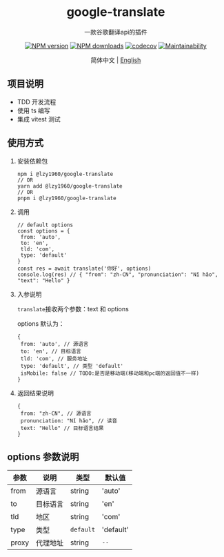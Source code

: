 <h1 align="center">google-translate</h1>

<p align="center">一款谷歌翻译api的插件</p>

<div align="center">

[![NPM version][npm-image]][npm-url] [![NPM downloads][download-image]][download-url] [![codecov][codecov-image]][codecov-url]
[![Maintainability][maintainability-image]][maintainability-url]

[npm-image]: http://img.shields.io/npm/v/@lzy1960/google-translate.svg
[npm-url]: http://npmjs.org/package/@lzy1960/google-translate
[download-image]: https://img.shields.io/npm/dm/@lzy1960/google-translate.svg
[download-url]: https://npmjs.org/package/@lzy1960/google-translate
[codecov-image]: https://codecov.io/gh/lzy1960/google-translate/branch/main/graph/badge.svg?token=O686OAR35N
[codecov-url]: https://codecov.io/gh/lzy1960/google-translate
[maintainability-image]: https://api.codeclimate.com/v1/badges/185da742ecab918b1a57/maintainability
[maintainability-url]: https://codeclimate.com/github/lzy1960/google-translate/maintainability

</div>

<p align="center">简体中文 | <a href="README-en.md">English</a></p>

## 项目说明

- TDD 开发流程
- 使用 ts 编写
- 集成 vitest 测试

## 使用方式

1. 安装依赖包

   ```JS
   npm i @lzy1960/google-translate
   // OR
   yarn add @lzy1960/google-translate
   // OR
   pnpm i @lzy1960/google-translate
   ```

2. 调用

   ```JS
   // default options
   const options = {
    from: 'auto',
    to: 'en',
    tld: 'com',
    type: 'default'
   }
   const res = await translate('你好', options)
   console.log(res) // { "from": "zh-CN", "pronunciation": "Nǐ hǎo", "text": "Hello" }
   ```

3. 入参说明

   `translate`接收两个参数：text 和 options

   options 默认为：

   ```JS
   {
    from: 'auto', // 源语言
    to: 'en', // 目标语言
    tld: 'com', // 服务地址
    type: 'default', // 类型 'default'
    isMobile: false // TODO:是否是移动端(移动端和pc端的返回值不一样)
   }
   ```

4. 返回结果说明
   ```JS
   {
    from: "zh-CN", // 源语言
    pronunciation: "Nǐ hǎo", // 读音
    text: "Hello" // 目标语言结果
   }
   ```

## options 参数说明

| 参数  | 说明     | 类型      | 默认值    |
| ----- | -------- | --------- | --------- |
| from  | 源语言   | string    | 'auto'    |
| to    | 目标语言 | string    | 'en'      |
| tld   | 地区     | string    | 'com'     |
| type  | 类型     | `default` | 'default' |
| proxy | 代理地址 | string    | `--`      |
